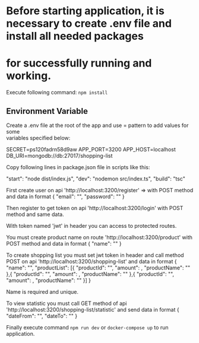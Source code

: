 # Before starting application, it is necessary to create .env file and install all needed packages <br />
# for successfully running and working.

Execute following command: `npm install`

## Environment Variable

Create a .env file at the root of the app and use <KEY>=<VALUE> pattern to add values for some<br />
variables specified below:

SECRET=ps120fadrn58d9aw
APP_PORT=3200
APP_HOST=localhost
DB_URI=mongodb://db:27017/shopping-list

Copy following lines in package.json file in scripts like this: 

"start": "node dist/index.js",
"dev": "nodemon src/index.ts",
"build": "tsc"

First create user on api 'http://localhost:3200/register' => with POST method and data in format {
    "email": "",
    "password": ""
}

Then register to get token on api 'http://localhost:3200/login' with POST method and same data.

With token named 'jwt' in header you can access to protected routes.

You must create product name on route 'http://localhost:3200/product' with POST method and data in format {
    "name": ""
}

To create shopping list you must set jwt token in header and call method POST on api 'http://localhost:3200/shopping-list' and data in format {
    "name": "",
    "productList": [{
        "productId": "",
        "amount": ,
        "productName": ""
    },{
        "productId": "",
        "amount": ,
        "productName": ""
    },{
        "productId": "",
        "amount": ,
        "productName": ""
    }]
}

Name is required and unique.

To view statistic you must call GET method of api 'http://localhost:3200/shopping-list/statistic' and send data in format {
    "dateFrom": "",
    "dateTo": ""
}

Finally execute command `npm run dev` or `docker-compose up` to run application.